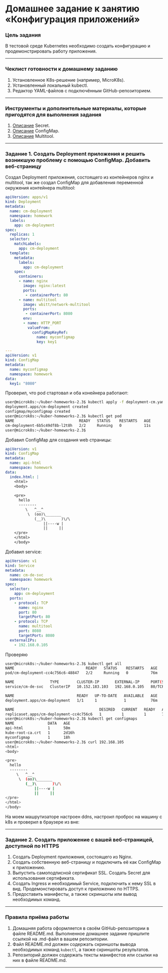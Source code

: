 # Домашнее задание к занятию «Конфигурация приложений»

### Цель задания

В тестовой среде Kubernetes необходимо создать конфигурацию и продемонстрировать работу приложения.

------

### Чеклист готовности к домашнему заданию

1. Установленное K8s-решение (например, MicroK8s).
2. Установленный локальный kubectl.
3. Редактор YAML-файлов с подключённым GitHub-репозиторием.

------

### Инструменты и дополнительные материалы, которые пригодятся для выполнения задания

1. [Описание](https://kubernetes.io/docs/concepts/configuration/secret/) Secret.
2. [Описание](https://kubernetes.io/docs/concepts/configuration/configmap/) ConfigMap.
3. [Описание](https://github.com/wbitt/Network-MultiTool) Multitool.

------

### Задание 1. Создать Deployment приложения и решить возникшую проблему с помощью ConfigMap. Добавить веб-страницу

Создал Deployment приложения, состоящего из контейнеров nginx и multitool, так же создал ConfigMap для добавления переменной окружения контейнера multitool:
```yaml
apiVersion: apps/v1
kind: Deployment
metadata:
  name: cm-deployment
  namespace: homework
  labels:
    app: cm-deployment
spec:
  replicas: 1
  selector:
    matchLabels:
      app: cm-deployment
  template:
    metadata:
      labels:
        app: cm-deployment
    spec:
      containers:
      - name: nginx
        image: nginx:latest
        ports:
         - containerPort: 80
      - name: multitool
        image: wbitt/network-multitool
        ports:
         - containerPort: 8080
        env:
        - name: HTTP_PORT
          valueFrom:
            configMapKeyRef:
              name: myconfigmap
              key: key1

---
apiVersion: v1
kind: ConfigMap
metadata:
  name: myconfigmap
  namespace: homework
data:
  key1: "8080"
```


Проверил, что pod стартовал и оба конейнера работают:
```bash
user@microk8s:~/kuber-homeworks-2.3$ kubectl apply -f deployment-cm.yaml 
deployment.apps/cm-deployment created
configmap/myconfigmap created
user@microk8s:~/kuber-homeworks-2.3$ kubectl get pod
NAME                             READY   STATUS    RESTARTS   AGE
cm-deployment-6b5c49df8b-l2t8h   2/2     Running   0          11s
user@microk8s:~/kuber-homeworks-2.3$ 
```

Добавил ConfigMap для создания web страницы:
```yaml 
apiVersion: v1
kind: ConfigMap
metadata:
  name: api-html
  namespace: homework
data:
  index.html: |
    <html>
    <body>
    
    <pre>
      hello
      --------
         \   ^__^
          \  (oo)\_______
             (__)\       )\/\
                 ||----w |
                 ||     ||
    </pre>
    </html>
    </body>
```
Добавил service:
```yaml
apiVersion: v1
kind: Service
metadata:
  name: cm-de-svc
  namespace: homework
spec:
  selector:
    app: cm-deployment
  ports:
    - protocol: TCP
      name: nginx
      port: 80
      targetPort: 80
    - protocol: TCP
      name: multitool
      port: 8080
      targetPort: 8080
  externalIPs:
    - 192.168.0.105

```
Проверяю

```bash
user@microk8s:~/kuber-homeworks-2.3$ kubectl get all
NAME                                READY   STATUS    RESTARTS   AGE
pod/cm-deployment-cc4c756c6-48847   2/2     Running   0          76m

NAME                TYPE        CLUSTER-IP       EXTERNAL-IP     PORT(S)           AGE
service/cm-de-svc   ClusterIP   10.152.183.103   192.168.0.105   80/TCP,8080/TCP   18h

NAME                            READY   UP-TO-DATE   AVAILABLE   AGE
deployment.apps/cm-deployment   1/1     1            1           76m

NAME                                      DESIRED   CURRENT   READY   AGE
replicaset.apps/cm-deployment-cc4c756c6   1         1         1       76m
user@microk8s:~/kuber-homeworks-2.3$ kubectl get configmaps 
NAME               DATA   AGE
api-html           1      50m
kube-root-ca.crt   1      2d16h
myconfigmap        1      18h
user@microk8s:~/kuber-homeworks-2.3$ curl 192.168.105
<html>
<body>

<pre>
  hello
  --------
     \   ^__^
      \  (oo)\_______
         (__)\       )\/\
             ||----w |
             ||     ||
</pre>
</html>
</body>
```
На моем машрутизаторе настроен ddns, настроил проброс на машину с k8s и проверил в браузере из вне:




------

### Задание 2. Создать приложение с вашей веб-страницей, доступной по HTTPS 

1. Создать Deployment приложения, состоящего из Nginx.
2. Создать собственную веб-страницу и подключить её как ConfigMap к приложению.
3. Выпустить самоподписной сертификат SSL. Создать Secret для использования сертификата.
4. Создать Ingress и необходимый Service, подключить к нему SSL в вид. Продемонстировать доступ к приложению по HTTPS. 
4. Предоставить манифесты, а также скриншоты или вывод необходимых команд.

------

### Правила приёма работы

1. Домашняя работа оформляется в своём GitHub-репозитории в файле README.md. Выполненное домашнее задание пришлите ссылкой на .md-файл в вашем репозитории.
2. Файл README.md должен содержать скриншоты вывода необходимых команд `kubectl`, а также скриншоты результатов.
3. Репозиторий должен содержать тексты манифестов или ссылки на них в файле README.md.

------
